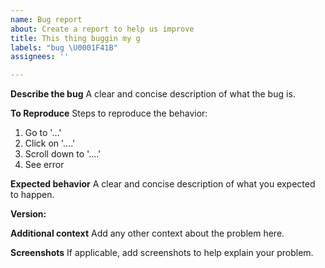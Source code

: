 ```yaml
---
name: Bug report
about: Create a report to help us improve
title: This thing buggin my g
labels: "bug \U0001F41B"
assignees: ''

---
```


**Describe the bug**
A clear and concise description of what the bug is.

**To Reproduce**
Steps to reproduce the behavior:
1. Go to '...'
2. Click on '....'
3. Scroll down to '....'
4. See error

**Expected behavior**
A clear and concise description of what you expected to happen.

**Version:**

**Additional context**
Add any other context about the problem here.

**Screenshots**
If applicable, add screenshots to help explain your problem.
